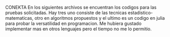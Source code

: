 CONEKTA
En los siguientes archivos se encuentran los codigos para las pruebas solicitadas. 
Hay tres uno consiste de las tecnicas estadistico-matematicas, otro en algoritmos propuestos y el ultimo es un 
codigo en julia para probar la versatilidad en programacion.
Me hubiera gustado implementar mas en otros lenguajes pero el tiempo no me lo permitio.
